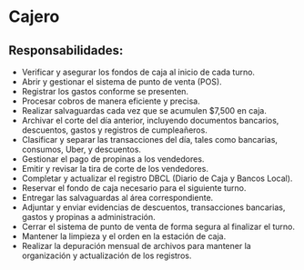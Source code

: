 # Cajero

## Responsabilidades:
- Verificar y asegurar los fondos de caja al inicio de cada turno.
- Abrir y gestionar el sistema de punto de venta (POS).
- Registrar los gastos conforme se presenten.
- Procesar cobros de manera eficiente y precisa.
- Realizar salvaguardas cada vez que se acumulen $7,500 en caja.
- Archivar el corte del día anterior, incluyendo documentos bancarios, descuentos, gastos y registros de cumpleañeros.
- Clasificar y separar las transacciones del día, tales como bancarias, consumos, Uber, y descuentos.
- Gestionar el pago de propinas a los vendedores.
- Emitir y revisar la tira de corte de los vendedores.
- Completar y actualizar el registro DBCL (Diario de Caja y Bancos Local).
- Reservar el fondo de caja necesario para el siguiente turno.
- Entregar las salvaguardas al área correspondiente.
- Adjuntar y enviar evidencias de descuentos, transacciones bancarias, gastos y propinas a administración.
- Cerrar el sistema de punto de venta de forma segura al finalizar el turno.
- Mantener la limpieza y el orden en la estación de caja.
- Realizar la depuración mensual de archivos para mantener la organización y actualización de los registros.
